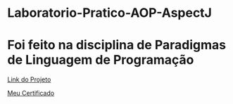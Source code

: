 # Laboratorio-Pratico-AOP-AspectJ

# Foi feito na disciplina de Paradigmas de Linguagem de Programação
[Link do Projeto](https://youtu.be/pOZjVpgLKWA)

[Meu Certificado](https://hermes.digitalinnovation.one/certificates/F80A37C2.pdf)
